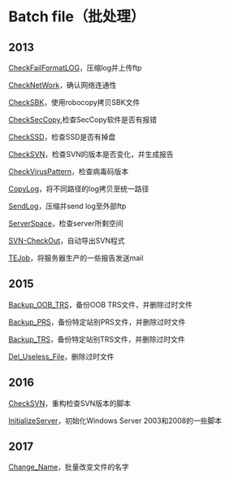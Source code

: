 Batch file（批处理）
===

2013
---

[CheckFailFormatLOG](https://github.com/Charles-Miao/Batch-in-Action/tree/master/2013/CheckFailFormatLOG)，压缩log并上传ftp

[CheckNetWork](https://github.com/Charles-Miao/Batch-in-Action/tree/master/2013/CheckNetWork)，确认网络连通性

[CheckSBK](https://github.com/Charles-Miao/Batch-in-Action/tree/master/2013/CheckSBK)，使用robocopy拷贝SBK文件

[CheckSecCopy](https://github.com/Charles-Miao/Batch-in-Action/tree/master/2013/CheckSecCopy),检查SecCopy软件是否有报错

[CheckSSD](C:\Users\Charles\Desktop\Batch-in-Action\2013\CheckSSD)，检查SSD是否有掉盘

[CheckSVN](https://github.com/Charles-Miao/Batch-in-Action/tree/master/2013/CheckSVN)，检查SVN的版本是否变化，并生成报告

[CheckVirusPattern](https://github.com/Charles-Miao/Batch-in-Action/tree/master/2013/CheckVirusPattern)，检查病毒码版本

[CopyLog](https://github.com/Charles-Miao/Batch-in-Action/tree/master/2013/CopyLog)，将不同路径的log拷贝至统一路径

[SendLog](https://github.com/Charles-Miao/Batch-in-Action/tree/master/2013/SendLog)，压缩并send log至外部ftp

[ServerSpace](https://github.com/Charles-Miao/Batch-in-Action/tree/master/2013/ServerSpace)，检查server所剩空间

[SVN-CheckOut](https://github.com/Charles-Miao/Batch-in-Action/tree/master/2013/SVN-CheckOut)，自动导出SVN程式

[TEJob](https://github.com/Charles-Miao/Batch-in-Action/tree/master/2013/TEJob/ServerCheck)，将服务器生产的一些报告发送mail

2015
---

[Backup_OOB_TRS](https://github.com/Charles-Miao/Batch-in-Action/tree/master/2015/Backup_OOB_TRS)，备份OOB TRS文件，并删除过时文件

[Backup_PRS](https://github.com/Charles-Miao/Batch-in-Action/tree/master/2015/Backup_PRS)，备份特定站别PRS文件，并删除过时文件

[Backup_TRS](https://github.com/Charles-Miao/Batch-in-Action/tree/master/2015/Backup_TRS)，备份特定站别TRS文件，并删除过时文件

[Del_Useless_File](https://github.com/Charles-Miao/Batch-in-Action/tree/master/2015/Del_Useless_File)，删除过时文件

2016
---

[CheckSVN](https://github.com/Charles-Miao/Batch-in-Action/tree/master/2016/CheckSVN)，重构检查SVN版本的脚本

[InitializeServer](https://github.com/Charles-Miao/Batch-in-Action/tree/master/2016/InitializeServer)，初始化Windows Server 2003和2008的一些脚本

2017
---

[Change_Name](https://github.com/Charles-Miao/Batch-in-Action/tree/master/2017/Change_Name)，批量改变文件的名字


